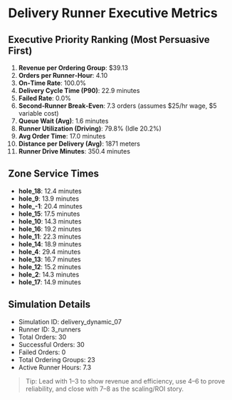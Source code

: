 # Delivery Runner Executive Metrics

## Executive Priority Ranking (Most Persuasive First)
1. **Revenue per Ordering Group**: $39.13
2. **Orders per Runner‑Hour**: 4.10
3. **On‑Time Rate**: 100.0%
4. **Delivery Cycle Time (P90)**: 22.9 minutes
5. **Failed Rate**: 0.0%
6. **Second‑Runner Break‑Even**: 7.3 orders (assumes $25/hr wage, $5 variable cost)
7. **Queue Wait (Avg)**: 1.6 minutes
8. **Runner Utilization (Driving)**: 79.8% (Idle 20.2%)
9. **Avg Order Time**: 17.0 minutes
10. **Distance per Delivery (Avg)**: 1871 meters
11. **Runner Drive Minutes**: 350.4 minutes

## Zone Service Times
- **hole_18**: 12.4 minutes
- **hole_9**: 13.9 minutes
- **hole_-1**: 20.4 minutes
- **hole_15**: 17.5 minutes
- **hole_10**: 14.3 minutes
- **hole_16**: 19.2 minutes
- **hole_11**: 22.3 minutes
- **hole_14**: 18.9 minutes
- **hole_4**: 29.4 minutes
- **hole_13**: 16.7 minutes
- **hole_12**: 15.2 minutes
- **hole_2**: 14.3 minutes
- **hole_17**: 14.9 minutes


## Simulation Details
- Simulation ID: delivery_dynamic_07
- Runner ID: 3_runners
- Total Orders: 30
- Successful Orders: 30
- Failed Orders: 0
- Total Ordering Groups: 23
- Active Runner Hours: 7.3

> Tip: Lead with 1–3 to show revenue and efficiency, use 4–6 to prove reliability, and close with 7–8 as the scaling/ROI story.
